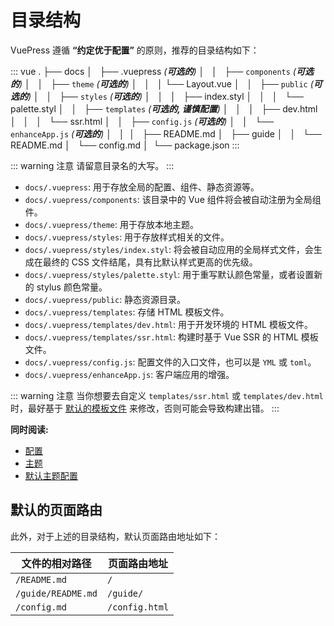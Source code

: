 # 目录结构

VuePress 遵循 **“约定优于配置”** 的原则，推荐的目录结构如下：

::: vue
.
├── docs
│   ├── .vuepress _(**可选的**)_
│   │   ├── `components` _(**可选的**)_
│   │   ├── `theme` _(**可选的**)_
│   │   │   └── Layout.vue
│   │   ├── `public` _(**可选的**)_
│   │   ├── `styles` _(**可选的**)_
│   │   │   ├── index.styl
│   │   │   └── palette.styl
│   │   ├── `templates` _(**可选的, 谨慎配置**)_
│   │   │   ├── dev.html
│   │   │   └── ssr.html
│   │   ├── `config.js` _(**可选的**)_
│   │   └── `enhanceApp.js` _(**可选的**)_
│   │ 
│   ├── README.md
│   ├── guide
│   │   └── README.md
│   └── config.md
│ 
└── package.json
:::

::: warning 注意
请留意目录名的大写。
:::

- `docs/.vuepress`: 用于存放全局的配置、组件、静态资源等。
- `docs/.vuepress/components`: 该目录中的 Vue 组件将会被自动注册为全局组件。
- `docs/.vuepress/theme`: 用于存放本地主题。
- `docs/.vuepress/styles`: 用于存放样式相关的文件。
- `docs/.vuepress/styles/index.styl`: 将会被自动应用的全局样式文件，会生成在最终的 CSS 文件结尾，具有比默认样式更高的优先级。
- `docs/.vuepress/styles/palette.styl`: 用于重写默认颜色常量，或者设置新的 stylus 颜色常量。
- `docs/.vuepress/public`: 静态资源目录。
- `docs/.vuepress/templates`: 存储 HTML 模板文件。
- `docs/.vuepress/templates/dev.html`: 用于开发环境的 HTML 模板文件。
- `docs/.vuepress/templates/ssr.html`: 构建时基于 Vue SSR 的 HTML 模板文件。
- `docs/.vuepress/config.js`: 配置文件的入口文件，也可以是 `YML` 或 `toml`。
- `docs/.vuepress/enhanceApp.js`: 客户端应用的增强。

::: warning 注意
当你想要去自定义 `templates/ssr.html` 或 `templates/dev.html` 时，最好基于 [默认的模板文件](https://github.com/vuejs/vuepress/blob/master/packages/%40vuepress/core/lib/app/index.dev.html) 来修改，否则可能会导致构建出错。
:::

**同时阅读:** 

- [配置](../config/README.md)
- [主题](../theme/README.md)
- [默认主题配置](../theme/default-theme-config.md)

## 默认的页面路由

此外，对于上述的目录结构，默认页面路由地址如下：

| 文件的相对路径 | 页面路由地址 |
|---|---|
| `/README.md` | `/` |
| `/guide/README.md` | `/guide/` |
| `/config.md` | `/config.html` |

